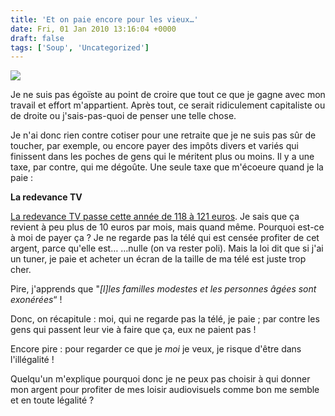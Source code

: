 ```yaml
---
title: 'Et on paie encore pour les vieux…'
date: Fri, 01 Jan 2010 13:16:04 +0000
draft: false
tags: ['Soup', 'Uncategorized']
---
```


![](https://67.media.tumblr.com/tumblr_kvkjo86fLW1qz9g4x.jpg)

Je ne suis pas égoïste au point de croire que tout ce que je gagne avec mon travail et effort m'appartient. Après tout, ce serait ridiculement capitaliste ou de droite ou j'sais-pas-quoi de penser une telle chose.

Je n'ai donc rien contre cotiser pour une retraite que je ne suis pas sûr de toucher, par exemple, ou encore payer des impôts divers et variés qui finissent dans les poches de gens qui le méritent plus ou moins. Il y a une taxe, par contre, qui me dégoûte. Une seule taxe que m'écoeure quand je la paie :

**La redevance TV**

[La redevance TV passe cette année de 118 à 121 euros](http://www.lemonde.fr/societe/article_interactif/2009/12/31/ce-qui-va-changer-en-2010_1286192_3224.html). Je sais que ça revient à peu plus de 10 euros par mois, mais quand même. Pourquoi est-ce à moi de payer ça ? Je ne regarde pas la télé qui est censée profiter de cet argent, parce qu'elle est… …nulle (on va rester poli). Mais la loi dit que si j'ai un tuner, je paie et acheter un écran de la taille de ma télé est juste trop cher.

Pire, j'apprends que "_\[l\]les familles modestes et les personnes âgées sont exonérées_“ !

Donc, on récapitule : moi, qui ne regarde pas la télé, je paie ; par contre les gens qui passent leur vie à faire que ça, eux ne paient pas !

Encore pire : pour regarder ce que je _moi_ je veux, je risque d'être dans l'illégalité !

Quelqu'un m'explique pourquoi donc je ne peux pas choisir à qui donner mon argent pour profiter de mes loisir audiovisuels comme bon me semble et en toute légalité ?